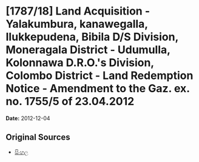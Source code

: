 # [1787/18] Land Acquisition - Yalakumbura, kanawegalla, Ilukkepudena, Bibila D/S Division, Moneragala District - Udumulla, Kolonnawa D.R.O.'s Division, Colombo District - Land Redemption Notice - Amendment to the Gaz. ex. no. 1755/5 of 23.04.2012

**Date:** 2012-12-04

## Original Sources

- [සිංහල](https://documents.gov.lk/view/extra-gazettes/2012/12/1787-18_S.pdf)
